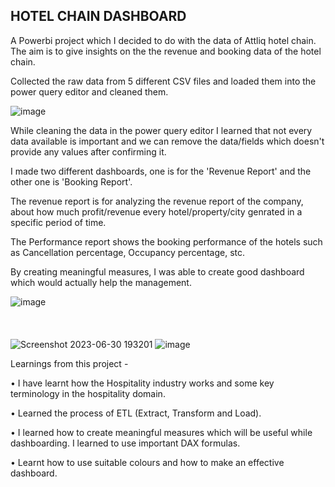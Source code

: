## HOTEL CHAIN DASHBOARD

A Powerbi project which I decided to do with the data of Attliq hotel chain. The aim is to give insights on the the revenue and booking data of the hotel chain.

Collected the raw data from 5 different CSV files and loaded them into the power query editor and cleaned them. 

![image](https://github.com/kaushikk18/Power-bi-works/assets/80696077/ef4155db-9a6f-4b04-bd94-b783e1f04e59)

While cleaning the data in the power query editor I learned that not every data available is important and we can remove the data/fields which doesn't provide any values after confirming it.

I made two different dashboards, one is for the 'Revenue Report' and the other one is 'Booking Report'.

The revenue report is for analyzing the revenue report of the company, about how much profit/revenue every hotel/property/city genrated in a specific period of time.

The Performance report shows the booking performance of the hotels such as Cancellation percentage, Occupancy percentage, stc.

By creating meaningful measures, I was able to create good dashboard which would actually help the management.

![image](https://github.com/kaushikk18/Power-bi-works/assets/80696077/1e402d29-9919-4a0e-ac69-ce52f5ed675d)
<br>
<br> 
<br>
<br> 
![Screenshot 2023-06-30 193201](https://github.com/kaushikk18/Power-bi-works/assets/80696077/8aeeb502-fc55-4d7b-853d-2571987e5957)
![image](https://github.com/kaushikk18/Power-bi-works/assets/80696077/859c8c98-c8fc-4590-a00b-4d3ea200471f)

Learnings from this project -


• I have learnt how the Hospitality industry works and some key terminology in the hospitality domain.

• Learned the process of ETL (Extract, Transform and Load). 

• I learned how to create meaningful measures which will be useful while dashboarding. I learned to use important DAX formulas.

• Learnt how to use suitable colours and how to make an effective dashboard.

